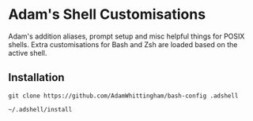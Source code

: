 Adam's Shell Customisations
===========================

Adam's addition aliases, prompt setup and misc helpful things for POSIX shells.
Extra customisations for Bash and Zsh are loaded based on the active shell.

Installation
------------
```
git clone https://github.com/AdamWhittingham/bash-config .adshell

~/.adshell/install
```
